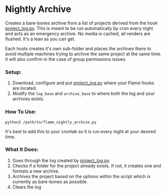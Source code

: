 # Nightly Archive

Creates a bare-bones archive from a list of projects derived from the hook [project_log.py](https://github.com/kmatchbox/PythonHooks/tree/main/log_project). This is meant to be run automatically by cron every night and acts as an emergency archive. No media is cached, all renders are flushed. It's a lean as you can get.

Each hosts creates it's own sub-folder and places the archives there to avoid multiple machines trying to archive the same project at the same time. It will also confirm in the case of group permissions issues.

### Setup:
1. Download, configure and put [project_log.py](https://github.com/kmatchbox/PythonHooks/tree/main/log_project) where your Flame hooks are located.
2. Modify the `log_base` and `archive_base` to where both the log and your archives exists.

### How To Use:
`python3 /path/to/flame_nightly_archive.py`

It's best to add this to your crontab so it is run every night at your desired time.

### What It Does:
1. Goes through the log created by [project_log.py](https://github.com/kmatchbox/PythonHooks/tree/main/log_project).
2. Checks if a folder for the project already exists. If not, it creates one and formats a new archive.
3. Archives the project based on the options within the script which is currently as bare-bones as possible.
4. Clears the log